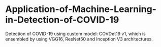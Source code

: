 # Application-of-Machine-Learning-in-Detection-of-COVID-19

Detection of COVID-19 using custom model: COVDet19 v1, which is ensembled by using VGG16, ResNet50 and Inception V3 architectures.
